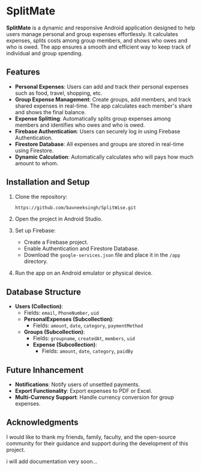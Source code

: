 # SplitMate

**SplitMate** is a dynamic and responsive Android application designed to help users manage personal and group expenses effortlessly. It calculates expenses, splits costs among group members, and shows who owes and who is owed. The app ensures a smooth and efficient way to keep track of individual and group spending.

## Features

- **Personal Expenses**: Users can add and track their personal expenses such as food, travel, shopping, etc.
- **Group Expense Management**: Create groups, add members, and track shared expenses in real-time. The app calculates each member's share and shows the final balance.
- **Expense Splitting**: Automatically splits group expenses among members and identifies who owes and who is owed.
- **Firebase Authentication**: Users can securely log in using Firebase Authentication.
- **Firestore Database**: All expenses and groups are stored in real-time using Firestore.
- **Dynamic Calculation**: Automatically calculates who will pays how much amount to whom.



## Installation and Setup

   1. Clone the repository:
   
      ```bash
      https://github.com/bavneeksingh/SplitWise.git
      ```
      
   2. Open the project in Android Studio.
   
   3. Set up Firebase:
       - Create a Firebase project.
       - Enable Authentication and Firestore Database.
       - Download the `google-services.json` file and place it in the `/app` directory.
   
   4. Run the app on an Android emulator or physical device.

## Database Structure

- **Users (Collection)**:
  - Fields: `email`, `PhoneNumber`, `uid`
  - **PersonalExpenses (Subcollection)**:
    - Fields: `amount`, `date`, `category`, `paymentMethod`
  - **Groups (Subcollection)**:
    - Fields: `groupname`, `createdAt`, `members`, `uid`
    - **Expense (Subcollection)**:
      - Fields: `amount`, `date`, `category`, `paidBy`

## Future Inhancement

- **Notifications**: Notify users of unsettled payments.
- **Export Functionality**: Export expenses to PDF or Excel.
- **Multi-Currency Support**: Handle currency conversion for group expenses.

## Acknowledgments

I would like to thank my friends, family, faculty, and the open-source community for their guidance and support during the development of this project.

i will add documentation very soon...
